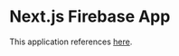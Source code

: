 # Next.js Firebase App

This application references [here](https://zenn.dev/nino_cast/books/43c539eb47caab/viewer/9fe6c2).
